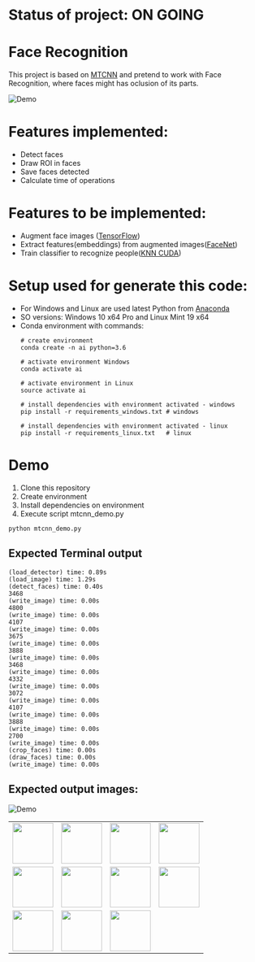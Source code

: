 # Status of project: ON GOING

# Face Recognition
This project is based on [MTCNN](https://github.com/ipazc/mtcnn) and pretend to work with Face Recognition, where faces might has oclusion of its parts.

![Demo](https://github.com/RodrigoCMoraes/face_recognition/blob/master/img/demo_faces.jpg)

# Features implemented:
* Detect faces
* Draw ROI in faces
* Save faces detected
* Calculate time of operations

# Features to be implemented:
* Augment face images ([TensorFlow](https://github.com/tensorflow/tensorflow))
* Extract features(embeddings) from augmented images([FaceNet](https://github.com/davidsandberg/facenet))
* Train classifier to recognize people([KNN CUDA](https://github.com/chrischoy/knn_cuda))

# Setup used for generate this code:
* For Windows and Linux are used latest Python from [Anaconda](https://www.anaconda.com/download/#linux)
* SO versions: Windows 10 x64 Pro and Linux Mint 19 x64
* Conda environment with commands:
  ```
  # create environment
  conda create -n ai python=3.6
  
  # activate environment Windows
  conda activate ai
  
  # activate environment in Linux
  source activate ai
  
  # install dependencies with environment activated - windows
  pip install -r requirements_windows.txt # windows
  
  # install dependencies with environment activated - linux
  pip install -r requirements_linux.txt   # linux
  ```
# Demo
1. Clone this repository
2. Create environment
3. Install dependencies on environment
4. Execute script mtcnn_demo.py
```
python mtcnn_demo.py
```

## Expected Terminal output
```
(load_detector) time: 0.89s                                                                                                                                                                                                                    
(load_image) time: 1.29s                                                                                                                                                                                                                       
(detect_faces) time: 0.40s                                                                                                                                                                                                                     
3468                                                                                                                                                                                                                                           
(write_image) time: 0.00s                                                                                                                                                                                                                      
4800                                                                                                                                                                                                                                           
(write_image) time: 0.00s                                                                                                                                                                                                                      
4107                                                                                                                                                                                                                                           
(write_image) time: 0.00s                                                                                                                                                                                                                      
3675                                                                                                                                                                                                                                           
(write_image) time: 0.00s                                                                                                                                                                                                                      
3888                                                                                                                                                                                                                                           
(write_image) time: 0.00s                                                                                                                                                                                                                      
3468                                                                                                                                                                                                                                           
(write_image) time: 0.00s                                                                                                                                                                                                                      
4332                                                                                                                                                                                                                                           
(write_image) time: 0.00s                                                                                                                                                                                                                      
3072                                                                                                                                                                                                                                           
(write_image) time: 0.00s                                                                                                                                                                                                                      
4107                                                                                                                                                                                                                                           
(write_image) time: 0.00s                                                                                                                                                                                                                      
3888                                                                                                                                                                                                                                           
(write_image) time: 0.00s                                                                                                                                                                                                                      
2700                                                                                                                                                                                                                                           
(write_image) time: 0.00s                                                                                                                                                                                                                      
(crop_faces) time: 0.00s                                                                                                                                                                                                                       
(draw_faces) time: 0.00s                                                                                                                                                                                                                       
(write_image) time: 0.00s
```
## Expected output images:
![Demo](https://github.com/RodrigoCMoraes/face_recognition/blob/master/demo_faces.jpg)

| | | | |
|:-------------------------:|:-------------------------:|:-------------------------:|:-------------------------:|
|<img width="80" src="https://github.com/RodrigoCMoraes/face_recognition/blob/master/img/face_0.jpg">  |  <img width="80" src="https://github.com/RodrigoCMoraes/face_recognition/blob/master/img/face_3.jpg">|<img width="80" src="https://github.com/RodrigoCMoraes/face_recognition/blob/master/img/face_6.jpg">|<img width="80" src="https://github.com/RodrigoCMoraes/face_recognition/blob/master/img/face_9.jpg">|
|<img width="80" src="https://github.com/RodrigoCMoraes/face_recognition/blob/master/img/face_1.jpg">  |  <img width="80" src="https://github.com/RodrigoCMoraes/face_recognition/blob/master/img/face_4.jpg">|<img width="80" src="https://github.com/RodrigoCMoraes/face_recognition/blob/master/img/face_7.jpg">|<img width="80" src="https://github.com/RodrigoCMoraes/face_recognition/blob/master/img/face_10.jpg">|
|<img width="80" src="https://github.com/RodrigoCMoraes/face_recognition/blob/master/img/face_2.jpg">  |  <img width="80" src="https://github.com/RodrigoCMoraes/face_recognition/blob/master/img/face_5.jpg">|<img width="80" src="https://github.com/RodrigoCMoraes/face_recognition/blob/master/img/face_8.jpg">||

